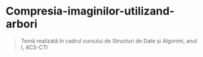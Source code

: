 # Compresia-imaginilor-utilizand-arbori
> Temă realizată în cadrul cursului de Structuri de Date și Algorimi, anul I, ACS-CTI
>
> 
